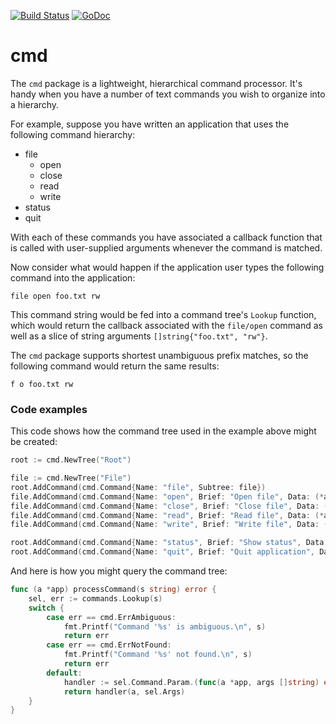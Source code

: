 [![Build Status](https://travis-ci.org/beevik/cmd.svg?branch=master)](https://travis-ci.org/beevik/cmd)
[![GoDoc](https://godoc.org/github.com/beevik/cmd?status.svg)](https://godoc.org/github.com/beevik/cmd)

cmd
===

The `cmd` package is a lightweight, hierarchical command processor. It's
handy when you have a number of text commands you wish to organize into
a hierarchy.

For example, suppose you have written an application that uses the following
command hierarchy:

* file
   * open
   * close
   * read
   * write
* status
* quit

With each of these commands you have associated a callback function that is
called with user-supplied arguments whenever the command is matched.

Now consider what would happen if the application user types the following
command into the application:

```
file open foo.txt rw
```

This command string would be fed into a command tree's `Lookup` function,
which would return the callback associated with the `file/open` command
as well as a slice of string arguments `[]string{"foo.txt", "rw"}`.

The `cmd` package supports shortest unambiguous prefix matches, so the
following command would return the same results:

```
f o foo.txt rw
```

### Code examples

This code shows how the command tree used in the example above might be
created:

```go
root := cmd.NewTree("Root")

file := cmd.NewTree("File")
root.AddCommand(cmd.Command{Name: "file", Subtree: file})
file.AddCommand(cmd.Command{Name: "open", Brief: "Open file", Data: (*app).onOpen})
file.AddCommand(cmd.Command{Name: "close", Brief: "Close file", Data: (*app).onClose})
file.AddCommand(cmd.Command{Name: "read", Brief: "Read file", Data: (*app).onRead})
file.AddCommand(cmd.Command{Name: "write", Brief: "Write file", Data: (*app).onWrite})

root.AddCommand(cmd.Command{Name: "status", Brief: "Show status", Data: (*app).onStatus})
root.AddCommand(cmd.Command{Name: "quit", Brief: "Quit application", Data: (*app).onQuit})
```

And here is how you might query the command tree:

```go
func (a *app) processCommand(s string) error {
    sel, err := commands.Lookup(s)
    switch {
        case err == cmd.ErrAmbiguous:
            fmt.Printf("Command '%s' is ambiguous.\n", s)
            return err
        case err == cmd.ErrNotFound:
            fmt.Printf("Command '%s' not found.\n", s)
            return err
        default:
            handler := sel.Command.Param.(func(a *app, args []string) error)
            return handler(a, sel.Args)
    }
}
```

